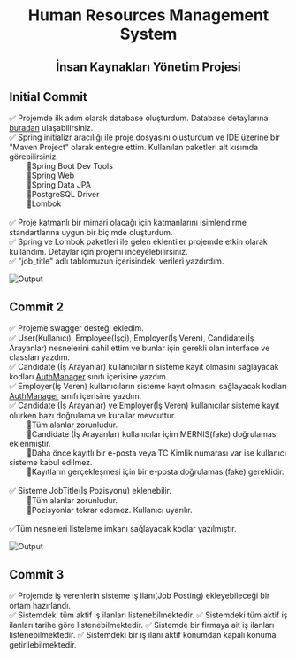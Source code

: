 <div align="center"><h1>Human Resources Management System</h1> </div>
<div align="center"><h2>İnsan Kaynakları Yönetim Projesi</h2> </div>

## Initial Commit 

✅ Projemde ilk adım olarak database oluşturdum. Database detaylarına [buradan](https://github.com/mustafasameturan/hrms-database)  ulaşabilirsiniz. <br>
✅ Spring initializr aracılığı ile proje dosyasını oluşturdum ve IDE üzerine bir "Maven Project" olarak entegre ettim. Kullanılan paketleri alt kısımda görebilirsiniz. <br>
&nbsp;&nbsp;&nbsp;&nbsp;&nbsp;&nbsp;&nbsp;&nbsp;🔹Spring Boot Dev Tools<br>
&nbsp;&nbsp;&nbsp;&nbsp;&nbsp;&nbsp;&nbsp;&nbsp;🔹Spring Web<br>
&nbsp;&nbsp;&nbsp;&nbsp;&nbsp;&nbsp;&nbsp;&nbsp;🔹Spring Data JPA<br>
&nbsp;&nbsp;&nbsp;&nbsp;&nbsp;&nbsp;&nbsp;&nbsp;🔹PostgreSQL Driver<br>
&nbsp;&nbsp;&nbsp;&nbsp;&nbsp;&nbsp;&nbsp;&nbsp;🔹Lombok<br><br>
✅ Proje katmanlı bir mimari olacağı için katmanlarını isimlendirme standartlarına uygun bir biçimde oluşturdum. <br>
✅ Spring ve Lombok paketleri ile gelen eklentiler projemde etkin olarak kullandım. Detaylar için projemi inceyelebilirsiniz. <br>
✅ "job_title" adlı tablomuzun içerisindeki verileri yazdırdım. <br>

![Output](https://user-images.githubusercontent.com/77546366/118363707-59252980-b59e-11eb-9097-1e0c6c506df8.PNG)

## Commit 2 

✅ Projeme swagger desteği ekledim. <br>
✅ User(Kullanıcı), Employee(İşçi), Employer(İş Veren), Candidate(İş Arayanlar) nesnelerini dahil ettim ve bunlar için gerekli olan interface ve classları yazdım.<br>
✅ Candidate (İş Arayanlar) kullanıcıların sisteme kayıt olmasını sağlayacak kodları [AuthManager](https://github.com/mustafasameturan/HRMS-Project/blob/main/HRMS/src/main/java/kodlamaio/hrms/business/concretes/AuthManager.java) sınıfı içerisine yazdım.<br>
✅ Employer(İş Veren) kullanıcıların sisteme kayıt olmasını sağlayacak kodları [AuthManager](https://github.com/mustafasameturan/HRMS-Project/blob/main/HRMS/src/main/java/kodlamaio/hrms/business/concretes/AuthManager.java) sınıfı içerisine yazdım.<br>
✅ Candidate (İş Arayanlar) ve Employer(İş Veren) kullanıcılar sisteme kayıt olurken bazı doğrulama ve kurallar mevcuttur.<br>
&nbsp;&nbsp;&nbsp;&nbsp;&nbsp;&nbsp;&nbsp;&nbsp;🔹Tüm alanlar zorunludur.<br>
&nbsp;&nbsp;&nbsp;&nbsp;&nbsp;&nbsp;&nbsp;&nbsp;🔹Candidate (İş Arayanlar) kullanıcılar içim MERNIS(fake) doğrulaması eklenmiştir.<br>
&nbsp;&nbsp;&nbsp;&nbsp;&nbsp;&nbsp;&nbsp;&nbsp;🔹Daha önce kayıtlı bir e-posta veya TC Kimlik numarası var ise kullanıcı sisteme kabul edilmez.<br>
&nbsp;&nbsp;&nbsp;&nbsp;&nbsp;&nbsp;&nbsp;&nbsp;🔹Kayıtların gerçekleşmesi için bir e-posta doğrulaması(fake) gereklidir.<br><br>
✅ Sisteme JobTitle(İş Pozisyonu) eklenebilir.<br>
&nbsp;&nbsp;&nbsp;&nbsp;&nbsp;&nbsp;&nbsp;&nbsp;🔹Tüm alanlar zorunludur.<br>
&nbsp;&nbsp;&nbsp;&nbsp;&nbsp;&nbsp;&nbsp;&nbsp;🔹Pozisyonlar tekrar edemez. Kullanıcı uyarılır.<br><br>
✅Tüm nesneleri listeleme imkanı sağlayacak kodlar yazılmıştır.<br>

![Output](https://user-images.githubusercontent.com/77546366/119478700-afd9f280-bd58-11eb-9e18-e37f95e248ba.PNG)


## Commit 3
✅ Projemde iş verenlerin sisteme iş ilanı(Job Posting) ekleyebileceği bir ortam hazırlandı. <br>
✅ Sistemdeki tüm aktif iş ilanları listenebilmektedir.
✅ Sistemdeki tüm aktif iş ilanları tarihe göre listenebilmektedir.
✅ Sistemde bir firmaya ait iş ilanları listenebilmektedir.
✅ Sistemdeki bir iş ilanı aktif konumdan kapalı konuma getirilebilmektedir.


